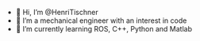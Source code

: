 - 👋 Hi, I’m @HenriTischner
- 👀 I’m a mechanical engineer with an interest  in code
- 🌱 I’m currently learning ROS, C++, Python and Matlab


<!---
HenriTischner/HenriTischner is a ✨ special ✨ repository because its `README.md` (this file) appears on your GitHub profile.
You can click the Preview link to take a look at your changes.

- 💞️ I’m looking to collaborate on ...
- 📫 How to reach me ...

--->
